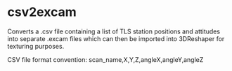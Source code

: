 # csv2excam
Converts a .csv file containing a list of TLS station positions and attitudes into separate .excam files which can then be imported into 3DReshaper for texturing purposes.

CSV file format convention: 
scan_name,X,Y,Z,angleX,angleY,angleZ
